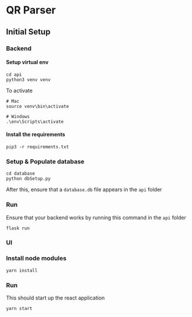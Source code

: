 # QR Parser

## Initial Setup

### Backend

#### Setup virtual env 
```
cd api
python3 venv venv
```
To activate
```
# Mac
source venv\bin\activate

# Windows
.\env\Scripts\activate
```

#### Install the requirements
```
pip3 -r requirements.txt
```

### Setup & Populate database
```
cd database
python dbSetup.py
```

After this, ensure that a ```database.db``` file appears in the ```api``` folder

### Run
Ensure that your backend works by running this command in the ```api``` folder
```
flask run
```

### UI

### Install node modules
```
yarn install
```

### Run
This should start up the react application
```
yarn start
```


